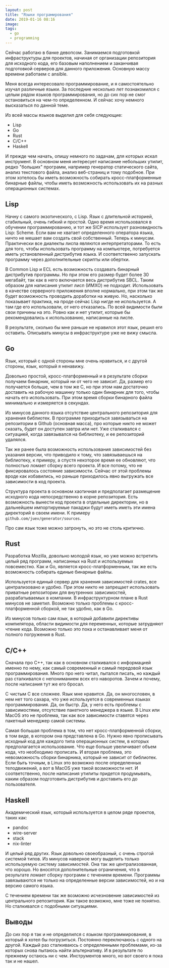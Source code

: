 ```yaml
---
layout: post
title: "Языки програмирования"
date: 2019-01-16 08:16
image:
tags:
  - go
  - programming
---
```

Сейчас работаю в банке девопсом. Занимаемся подготовкой инфраструктуры для проектов, начиная от организации репозитория для исходного кода, его базовым наполнением и заканчивая подготовкой серверов для данного приложения. Основную массу времени работаем с ansible.

Меня всегда интересовало программирование, и я самостоятельно изучал различные языки. За последние несколько лет познакомился с целым рядом языков программирования, но до сих пор не смог остановиться на чем-то определенном. И сейчас хочу немного высказаться по данной теме.

Из всей массы языков выделил для себя следующие:

- Lisp
- Go
- Rust
- C/C++
- Haskell

И прежде чем начать, опишу немного по задачам, для которых искал инструмент. В основном меня интересует написание небольших утилит, редко "больших" программ, например генератор статического сайта, анализ текстового файла, анализ веб-страниц и тому подобное. При этом хотелось бы иметь возможность собирать кросс-платформенные бинарные файлы, чтобы иметь возможность использовать их на разных операционных системах.

## Lisp

Начну с самого экзотического, с Lisp. Язык с длительной историей, стабильный, очень гибкий и простой. Одно время использовался в обучении программированию, и тот же SICP использует разновидность Lisp: Scheme. Если вам не хватает определенного оператора языка, ничто не мешает вам создать свой собственный. Теперь к минусам. Практически все диалекты лиспа являются интерпретаторами. То есть для того, чтобы использовать программу на компьютере, потребуется иметь установленный дистрибутив языка. И соответственно запускать программу через дополнительные скрипты или обертки.

В Common Lisp и ECL есть возможность создавать бинарный дистрибутив программы. Но при этом его размер будет более 30 мегабайт, так как в него включается весь дистрибутив SBCL. Таким образом для написания утилит лисп (ИМХО) не подходит. Использовать в качестве серверного приложения вполне нормально, при этом так же будет возможность проводить доработки на живую. Но, насколько показывает практика, на проде сейчас Lisp нигде не используется. А там где его использовали, от него отказались. По всей видимости были свои причины на это. Ровно как и нет утилит, которые бы рекомендовались к использованию, написанные на лиспе.

В результате, сколько бы мне раньше не нравился этот язык, решил его оставить. Описывать минусы в инфраструктуре уже не вижу смысла.

## Go

Язык, который с одной стороны мне очень нравиться, и с другой стороны, язык, который я ненавижу.

Довольно простой, кросс-платформенный и в результате сборки получаем бинарник, который ни от чего не зависит. Да, размер его получается больше, чем в том же C, но при этом нам достаточно доставить на рабочую машинку только один бинарник для того, чтобы начать его использовать. При этом время сборки бинарного файла минимально и измеряется в секундах.

Из минусов данного языка отсутствие центрального репозитория для хранения библиотек. В программе приходиться завязываться на репозитории в Github (основная масса), про которые никто не может сказать, будет он доступен завтра или нет. Уже сталкивался с ситуацией, когда завязывался на библиотеку, и ее репозиторий удалялся.

Так же ранее была возможность использования зависимостей без указания версии, что приводило к тому, что завязываешься на библиотеку, к примеру, а спустя некоторое время ее обновляют, что полностью ломает сборку всего проекта. И все потому, что не фиксировалось состояние зависимости. Сейчас от этой проблемы вроде как избавились, но раньше приходилось явно выгружать все зависимости в код проекта.

Структура проекта в основном хаотичная и предполагает размещение исходного кода непосредственно в корне репозитория. Есть возможность вынести код проекта в отдельные директории, но в дальнейшем импортируемые пакаджи будут иметь иметь эти имена директорий в своем имени. К примеру `github.com/juev/generator/sources`.

Про сам язык тоже можно затронуть, но это не столь критично.

## Rust

Разработка Mozilla, довольно молодой язык, но уже можно встретить целый ряд программ, написанных на Rust и используемых повсеместно. Как и Go, является кросс-платформенным, так же есть возможность собирать единые бинарные файлы.

Используется единый сервер для хранения зависимостей crates, все централизовано и удобно. При этом никто не запрещает использовать приватные репозитории для внутренних зависимостей, разрабатываемых в компании. В инфраструктурном плане в Rust минусов не заметил. Возможно только проблемы с кросс-платформенной сборкой, не так удобно, как в Go.

Из минусов только сам язык, в который добавили директивы компилятора, области видимости для переменных, которые затрудняют чтение кода. Возможно только это пока и останавливает меня от полного погружения в Rust.

## C/C++

Сначала про C++, так как в основном сталкивался с информацией именно по нему, как самый современный и самый передовой язык программирования. Много про него читал, пытался писать, но каждый раз сталкивался с непониманием всех его наворотов. Зачем и почему, после написания тут же его бросал.

С чистым C все сложнее. Язык мне нравится. Да, он многословен, в нем нет того сахара, что уже используется в современных языках программирования. Да, он быстр. Да, у него есть проблемы с зависимостями, отсутствие пакетного менеджера в языке. В Linux или MacOS это не проблема, так как все зависимости ставятся через пакетный менеджер самой системы.

Самая большая проблема в том, что нет кросс-платформенной сборки, в том виде, в котором она представлена в Go. Нужно явно прописывать исходный код для каждого типа операционных систем, в которых предполагается использование. Что еще больше увеличивает объем кода, что необходимо прописать. И вторая проблема, это невозможность сборки бинарника, который не зависит от библиотек. Если быть точным, в Linux это возможно после определенных телодвижений, а вот в MacOS уже такой возможности нет. И соответственно, после написания утилиты придется продумывать, каким образом подготовить дистрибутив и доставить его до пользователя.

## Haskell

Академический язык, который используется в целом ряде проектов, таких как:

- pandoc
- wire-server
- stack
- nix-linter

И целый ряд других. Язык довольно своеобразный, с очень строгой системой типов. Из минусов наверное могу выделить только используемую систему зависимостей. Она так же централизованная, что хорошо. Но вносятся дополнительные ограничения, что в результате ломает сборку программ с течением времени. Программы завязываются не только на определенные версии зависимостей, но и на версию самого языка.

С течением времени так же возможно исчезновение зависимостей из центрального репозитория. Как такое возможно, мне тоже не понятно. Но сталкивался с подобными ситуациями.

## Выводы

До сих пор я так и не определился с языком программирования, в который я хотел бы погрузиться. Постоянно переключаюсь с одного на другой. Каждый раз сталкиваюсь с определенными проблемами, из-за которых снова пытаюсь найти альтернативу. И в результате по прежнему остаюсь ни с чем. Инструментов много, но вот своего я пока так и не нашел.
